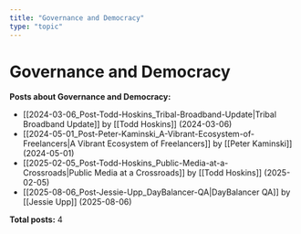 ```yaml
---
title: "Governance and Democracy"
type: "topic"
---
```


# Governance and Democracy

**Posts about Governance and Democracy:**

- [[2024-03-06_Post-Todd-Hoskins_Tribal-Broadband-Update|Tribal Broadband Update]] by [[Todd Hoskins]] (2024-03-06)
- [[2024-05-01_Post-Peter-Kaminski_A-Vibrant-Ecosystem-of-Freelancers|A Vibrant Ecosystem of Freelancers]] by [[Peter Kaminski]] (2024-05-01)
- [[2025-02-05_Post-Todd-Hoskins_Public-Media-at-a-Crossroads|Public Media at a Crossroads]] by [[Todd Hoskins]] (2025-02-05)
- [[2025-08-06_Post-Jessie-Upp_DayBalancer-QA|DayBalancer QA]] by [[Jessie Upp]] (2025-08-06)

**Total posts:** 4
